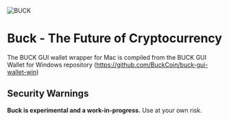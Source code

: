 ![BUCK](https://i.imgur.com/RXp7QTz.png)

# Buck - The Future of Cryptocurrency

The BUCK GUI wallet wrapper for Mac is compiled from the BUCK GUI Wallet for Windows repository (https://github.com/BuckCoin/buck-gui-wallet-win)

Security Warnings
-----------------

**Buck is experimental and a work-in-progress.** Use at your own risk.
